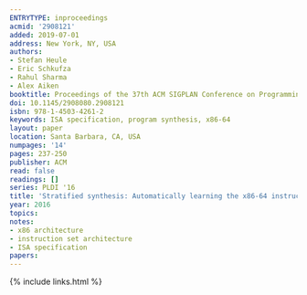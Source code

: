 ```yaml
---
ENTRYTYPE: inproceedings
acmid: '2908121'
added: 2019-07-01
address: New York, NY, USA
authors:
- Stefan Heule
- Eric Schkufza
- Rahul Sharma
- Alex Aiken
booktitle: Proceedings of the 37th ACM SIGPLAN Conference on Programming Language Design and Implementation
doi: 10.1145/2908080.2908121
isbn: 978-1-4503-4261-2
keywords: ISA specification, program synthesis, x86-64
layout: paper
location: Santa Barbara, CA, USA
numpages: '14'
pages: 237-250
publisher: ACM
read: false
readings: []
series: PLDI '16
title: 'Stratified synthesis: Automatically learning the x86-64 instruction set'
year: 2016
topics:
notes:
- x86 architecture
- instruction set architecture
- ISA specification
papers:
---
```


{% include links.html %}
